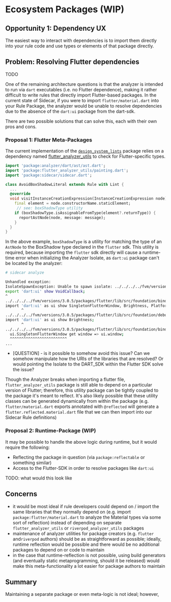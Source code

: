 
# Ecosystem Packages (WIP)

## Opportunity 1: Dependency UX

The easiest way to interact with dependencies is to import them directly into your rule code and use types or elements of that package directly.

## Problem: Resolving Flutter dependencies

TODO

One of the remaining architecture questions is that the analyzer is intended to run via ```dart``` executables (i.e. no Flutter dependence), making it rather difficult to write rules that directly import Flutter-based packages. In the current state of Sidecar, if you were to import ```flutter/material.dart``` into your Rule Package, the analyzer would be unable to resolve dependencies due to the absence of the ```dart:ui``` package from the dart-sdk.

There are two possible solutions that can solve this, each with their own pros and cons. 

### Proposal 1: Flutter Meta-Packages

The current implementation of the [```design_system_lints```](https://pub.dev/packages/design_system_lints) package relies on a dependency named [flutter_analyzer_utils](https://pub.dev/packages/flutter_analyzer_utils) to check for Flutter-specific types.

```dart
import 'package:analyzer/dart/ast/ast.dart';
import 'package:flutter_analyzer_utils/painting.dart';
import 'package:sidecar/sidecar.dart';

class AvoidBoxShadowLiteral extends Rule with Lint {
  ...
  @override
  void visitInstanceCreationExpression(InstanceCreationExpression node) {
    final element = node.constructorName.staticElement;
     // see: boxShadowType utility
    if (boxShadowType.isAssignableFromType(element?.returnType)) {
      reportAstNode(node, message: message);
    }
  }
}

```

In the above example, ```boxShadowType``` is a utility for matching the type of an ```AstNode``` to the BoxShadow type declared in the ```flutter``` sdk. This utility is required, because importing the ```flutter``` sdk directly will cause a runtime-time error when initializing the Analyzer Isolate, as ```dart:ui``` package can't be located by the analyzer:

```sh
# sidecar analyze

Unhandled exception:
IsolateSpawnException: Unable to spawn isolate: ../../../../fvm/versions/3.0.5/packages/flutter/lib/src/foundation/basic_types.dart:9:1: Error: Not found: 'dart:ui'
export 'dart:ui' show VoidCallback;
^
../../../../fvm/versions/3.0.5/packages/flutter/lib/src/foundation/binding.dart:8:8: Error: Not found: 'dart:ui'
import 'dart:ui' as ui show SingletonFlutterWindow, Brightness, PlatformDispatcher, window;
       ^
../../../../fvm/versions/3.0.5/packages/flutter/lib/src/foundation/debug.dart:5:8: Error: Not found: 'dart:ui'
import 'dart:ui' as ui show Brightness;
       ^
../../../../fvm/versions/3.0.5/packages/flutter/lib/src/foundation/binding.dart:196:3: Error: Type 'ui.SingletonFlutterWindow' not found.
  ui.SingletonFlutterWindow get window => ui.window;
  ^^^^^^^^^^^^^^^^^^^^^^^^^
...
```

- [QUESTION] - is it possible to somehow avoid this issue? Can we somehow manipulate how the URIs of the libraries that are resolved? Or would pointing the Isolate to the DART_SDK within the Flutter SDK solve the issue?

Though the Analyzer breaks when importing a flutter file, ```flutter_analyzer_utils``` package is still able to depend on a particular version of Flutter; therefore, this utility package can be tightly coupled to the package it's meant to reflect. It's also likely possible that these utility classes can be generated dynamically from within the package (e.g. ```flutter/material.dart``` exports annotated with ```@reflected``` will generate a ```flutter.reflected.material.dart``` file that we can then import into our Sidecar Rule definitions)


### Proposal 2: Runtime-Package (WIP)

It may be possible to handle the above logic during runtime, but it would require the following:

- Reflecting the package in question (via ```package:reflectable``` or something similar)
- Access to the Flutter-SDK in order to resolve packages like ```dart:ui```


TODO: what would this look like

## Concerns

- it would be most ideal if rule developers could depend on / import the same libraries that they normally depend on (e.g. import ```package:flutter/material.dart``` to analyze the Material types via some sort of reflection) instead of depending on separate ```flutter_analyzer_utils```  or ```riverpod_analyzer_utils``` packages
- maintenance of analyzer utilities for package creators (e.g. ```flutter``` and```riverpod``` authors) should be as straightforward as possible; ideally, runtime reflection would be possible and there would be no additional packages to depend on or code to maintain
- in the case that runtime-reflection is not possible, using build generators (and eventually static metaprogramming, should it be released) would make this meta-functionality a lot easier for package authors to maintain

## Summary

Maintaining a separate package or even meta-logic is not ideal; however, 
